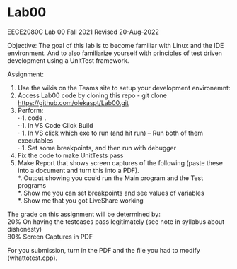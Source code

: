 # Lab00

EECE2080C Lab 00  Fall 2021
Revised 20-Aug-2022

Objective: The goal of this lab is to become familiar with Linux and the IDE environment.  And to also familiarize yourself with principles of test driven development using a UnitTest framework.

Assignment:
1.	Use the wikis on the Teams site to setup your development environemnt:  
1.	Access Lab00 code by cloning this repo - git clone https://github.com/olekaspt/Lab00.git  
1.	Perform:  
⋅⋅1.	code .  
⋅⋅1.	In VS Code Click Build  
⋅⋅1.	In VS click which exe to run (and hit run) – Run both of them executables  
⋅⋅1.	Set some breakpoints, and then run with debugger  
1.	Fix the code to make UnitTests pass  
1.	Make Report that shows screen captures of the following (paste these into a document and turn this into a PDF).  
*.	Output showing you could run the Main program and the Test programs  
*.	Show me you can set breakpoints and see values of variables  
*.	Show me that you got LiveShare working   

The grade on this assignment will be determined by:  
20% On having the testcases pass legitimately (see note in syllabus about dishonesty)  
80% Screen Captures in PDF  

For you submission, turn in the PDF and the file you had to modify (whattotest.cpp).  
